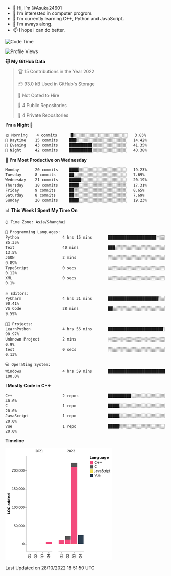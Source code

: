 - 👋 Hi, I’m @Asuka24601
- 👀 I’m interested in computer progrom.
- 🌱 I’m currently learning C++, Python and JavaScript.
- 💞️ I’m aways along.
- 📫 I hope i can do better.

<!--START_SECTION:waka-->
![Code Time](http://img.shields.io/badge/Code%20Time-276%20hrs%2054%20mins-blue)

![Profile Views](http://img.shields.io/badge/Profile%20Views-0-blue)

**🐱 My GitHub Data** 

> 🏆 15 Contributions in the Year 2022
 > 
> 📦 93.0 kB Used in GitHub's Storage 
 > 
> 🚫 Not Opted to Hire
 > 
> 📜 4 Public Repositories 
 > 
> 🔑 4 Private Repositories  
 > 
**I'm a Night 🦉** 

```text
🌞 Morning    4 commits      █░░░░░░░░░░░░░░░░░░░░░░░░   3.85% 
🌆 Daytime    15 commits     ███░░░░░░░░░░░░░░░░░░░░░░   14.42% 
🌃 Evening    43 commits     ██████████░░░░░░░░░░░░░░░   41.35% 
🌙 Night      42 commits     ██████████░░░░░░░░░░░░░░░   40.38%

```
📅 **I'm Most Productive on Wednesday** 

```text
Monday       20 commits     ████░░░░░░░░░░░░░░░░░░░░░   19.23% 
Tuesday      8 commits      ██░░░░░░░░░░░░░░░░░░░░░░░   7.69% 
Wednesday    21 commits     █████░░░░░░░░░░░░░░░░░░░░   20.19% 
Thursday     18 commits     ████░░░░░░░░░░░░░░░░░░░░░   17.31% 
Friday       9 commits      ██░░░░░░░░░░░░░░░░░░░░░░░   8.65% 
Saturday     8 commits      ██░░░░░░░░░░░░░░░░░░░░░░░   7.69% 
Sunday       20 commits     ████░░░░░░░░░░░░░░░░░░░░░   19.23%

```


📊 **This Week I Spent My Time On** 

```text
⌚︎ Time Zone: Asia/Shanghai

💬 Programming Languages: 
Python                   4 hrs 15 mins       █████████████████████░░░░   85.35% 
Text                     40 mins             ███░░░░░░░░░░░░░░░░░░░░░░   13.5% 
JSON                     2 mins              ░░░░░░░░░░░░░░░░░░░░░░░░░   0.89% 
TypeScript               0 secs              ░░░░░░░░░░░░░░░░░░░░░░░░░   0.12% 
XML                      0 secs              ░░░░░░░░░░░░░░░░░░░░░░░░░   0.1%

🔥 Editors: 
PyCharm                  4 hrs 31 mins       ██████████████████████░░░   90.41% 
VS Code                  28 mins             ██░░░░░░░░░░░░░░░░░░░░░░░   9.59%

🐱‍💻 Projects: 
LearnPython              4 hrs 56 mins       ████████████████████████░   98.97% 
Unknown Project          2 mins              ░░░░░░░░░░░░░░░░░░░░░░░░░   0.9% 
test                     0 secs              ░░░░░░░░░░░░░░░░░░░░░░░░░   0.13%

💻 Operating System: 
Windows                  4 hrs 59 mins       █████████████████████████   100.0%

```

**I Mostly Code in C++** 

```text
C++                      2 repos             ██████████░░░░░░░░░░░░░░░   40.0% 
C                        1 repo              █████░░░░░░░░░░░░░░░░░░░░   20.0% 
JavaScript               1 repo              █████░░░░░░░░░░░░░░░░░░░░   20.0% 
Vue                      1 repo              █████░░░░░░░░░░░░░░░░░░░░   20.0%

```


**Timeline**

![Chart not found](https://raw.githubusercontent.com/Asuka24601/Asuka24601/main/charts/bar_graph.png) 


 Last Updated on 28/10/2022 18:51:50 UTC
<!--END_SECTION:waka-->

